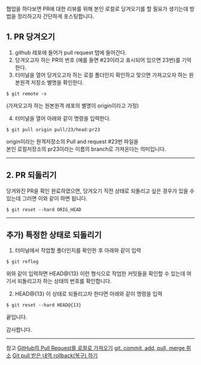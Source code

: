 협업을 하다보면 PR에 대한 리뷰를 위해 
본인 로컬로 당겨오기를 할 필요가 생기는데 
방법을 정리하고자 간단하게 포스팅합니다.

## 1. PR 당겨오기  
1. github 레포에 들어가 pull request 탭에 들어간다.
2. 당겨오고자 하는 PR의 번호 (예를 들면 #23이라고 표시되어 있으면 23번)를 기억한다.
3. 터미널을 열어 당겨오고자 하는 로컬 폴더인지 확인하고 맞으면 가져고오자 하는 원본원격 저장소 별명을 확인한다.
```git
$ git remote -v
```
(가져오고자 하는 원본원격 레포의 별명이 origin이라고 가정) 

4. 터미널을 열어 아래와 같이 명령을 입력한다.
```git
$ git pull origin pull/23/head:pr23
```
origin이라는 원격저장소의 Pull and request #23번 파일을  
본인 로컬저장소의 pr23이라는 이름의 branch로 가져온다는 의미입니다.

---
## 2. PR 되돌리기
당겨와진 PR을 확인 완료하였으면,
당겨오기 직전 상태로 되돌리고 싶은 경우가 있을 수 있는데 그러면
이와 같이 하면 됩니다.

```git
$ git reset --hard ORIG_HEAD
```
---
## 추가) 특정한 상태로 되돌리기

1. 터미널에서 작업할 폴더인지를 확인한 후 아래와 같이 입력
```git
$ git reflog
```
위와 같이 입력하면 HEAD@{13} 이런 형식으로 작업한 커밋들을 확인할 수 있는데
여기서 되돌리고자 하는 상태의 번호를 확인합니다.

2. HEAD@{13} 이 상태로 되돌리고자 한다면 아래와 같이 명령을 입력
```git
$ git reset --hard HEAD@{13}
```

끝입니다.

감사합니다.

---
참고 
[GitHub의 Pull Request를 로컬로 가져오기](https://blog.outsider.ne.kr/1204)
[git. commit, add, pull, merge 취소](https://mrgamza.tistory.com/593)
[Git pull 받은 내역 rollback(복구) 하기](https://zzang9ha.tistory.com/330)
